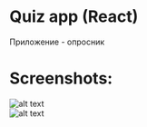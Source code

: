 # Quiz app (React)   
Приложение - опросник   
  
# Screenshots:          
![alt text](img1.png "Screenshot1")    
![alt text](img2.png "Screenshot2")    
